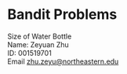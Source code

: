 # Bandit Problems
Size of Water Bottle
<br>
Name: Zeyuan Zhu<br>
ID: 001519701<br>
Email zhu.zeyu@northeastern.edu<br>


